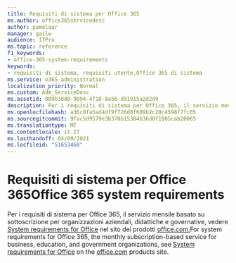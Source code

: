 ```yaml
---
title: Requisiti di sistema per Office 365
ms.author: office365servicedesc
author: pamelaar
manager: gailw
audience: ITPro
ms.topic: reference
f1_keywords:
- office-365-system-requirements
keywords:
- requisiti di sistema, requisiti utente,Office 365 di sistema
ms.service: o365-administration
localization_priority: Normal
ms.custom: Adm_ServiceDesc
ms.assetid: 089b3880-9094-4f18-8a56-d91915a2d2d9
description: Per i requisiti di sistema per Office 365, il servizio mensile basato su sottoscrizione per organizzazioni aziendali, didattiche e governative, vedere System requirements for Office nel sito office.com products.
ms.openlocfilehash: a36c8fa5ad4df9f726d8f689b2c20c4598f7fc05
ms.sourcegitcommit: 9fac5d9579e3b370b15384b36d0f1805cab20065
ms.translationtype: MT
ms.contentlocale: it-IT
ms.lasthandoff: 04/09/2021
ms.locfileid: "51653468"
---
```

# <a name="office-365-system-requirements"></a><span data-ttu-id="6ee5e-104">Requisiti di sistema per Office 365</span><span class="sxs-lookup"><span data-stu-id="6ee5e-104">Office 365 system requirements</span></span>

<span data-ttu-id="6ee5e-105">Per i requisiti di sistema per Office 365, il servizio mensile basato su sottoscrizione per organizzazioni aziendali, didattiche e governative, vedere [System requirements for Office](https://go.microsoft.com/fwlink/?LinkID=626095&amp;clcid=0x409) nel sito dei prodotti [office.com.](https://go.microsoft.com/fwlink/?LinkID=509817&amp;clcid=0x409)</span><span class="sxs-lookup"><span data-stu-id="6ee5e-105">For system requirements for Office 365, the monthly subscription-based service for business, education, and government organizations, see [System requirements for Office](https://go.microsoft.com/fwlink/?LinkID=626095&amp;clcid=0x409) on the [office.com](https://go.microsoft.com/fwlink/?LinkID=509817&amp;clcid=0x409) products site.</span></span> 
  

